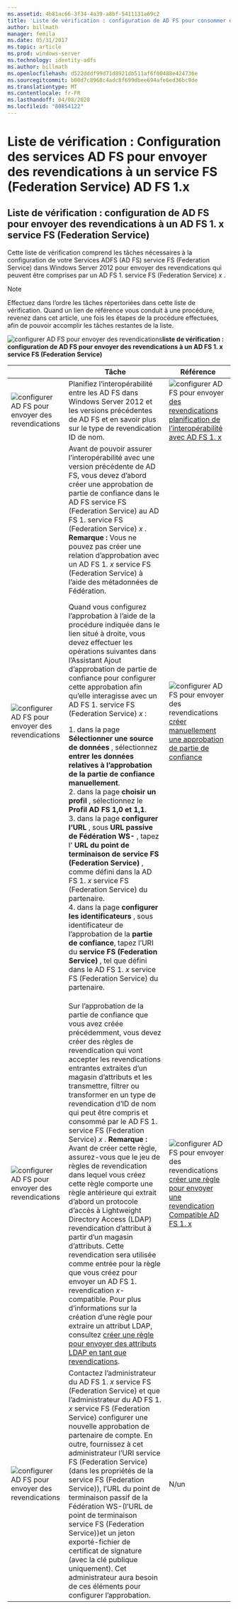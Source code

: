 ```yaml
---
ms.assetid: 4b81ac66-3f34-4a39-a8bf-5411131a69c2
title: 'Liste de vérification : configuration de AD FS pour consommer des revendications de AD FS 1. x'
author: billmath
manager: femila
ms.date: 05/31/2017
ms.topic: article
ms.prod: windows-server
ms.technology: identity-adfs
ms.author: billmath
ms.openlocfilehash: d522dddf99d71d8921db511af6f00488e424736e
ms.sourcegitcommit: b00d7c8968c4adc8f699dbee694afe6ed36bc9de
ms.translationtype: MT
ms.contentlocale: fr-FR
ms.lasthandoff: 04/08/2020
ms.locfileid: "80854122"
---
```

# <a name="checklist-configuring-ad-fs-to-send-claims-to-an-ad-fs-1x-federation-service"></a>Liste de vérification : Configuration des services AD FS pour envoyer des revendications à un service FS (Federation Service) AD FS 1.x

  
## <a name="checklist-configuring-ad-fs-to-send-claims-to-an-adfs1x-federation-service"></a>Liste de vérification : configuration de AD FS pour envoyer des revendications à un AD FS 1. x service FS (Federation Service)  
Cette liste de vérification comprend les tâches nécessaires à la configuration de votre Services ADFS \(AD FS\) service FS (Federation Service) dans Windows Server 2012 pour envoyer des revendications qui peuvent être comprises par un AD FS 1. service FS (Federation Service) *x* .  
  
> [!NOTE]  
> Effectuez dans l’ordre les tâches répertoriées dans cette liste de vérification. Quand un lien de référence vous conduit à une procédure, revenez dans cet article, une fois les étapes de la procédure effectuées, afin de pouvoir accomplir les tâches restantes de la liste.  
  
![configurer AD FS pour envoyer des revendications](media/2b05dce3-938f-4168-9b8f-1f4398cbdb9b.gif)**liste de vérification : configuration de AD FS pour envoyer des revendications à un AD FS 1. x service FS (Federation Service)**  
  
||Tâche|Référence|  
|-|--------|-------------|  
|![configurer AD FS pour envoyer des revendications](media/icon_checkboxo.gif)|Planifiez l’interopérabilité entre les AD FS dans Windows Server 2012 et les versions précédentes de AD FS et en savoir plus sur le type de revendication ID de nom.|![configurer AD FS pour envoyer](media/faa393df-4856-4431-9eda-4f4e5be72a90.gif)[des revendications planification de l’interopérabilité avec AD FS 1. x](https://technet.microsoft.com/library/ff678040.aspx)|  
|![configurer AD FS pour envoyer des revendications](media/icon_checkboxo.gif)|Avant de pouvoir assurer l’interopérabilité avec une version précédente de AD FS, vous devez d’abord créer une approbation de partie de confiance dans le AD FS service FS (Federation Service) au AD FS 1. service FS (Federation Service) *x* . **Remarque :** Vous ne pouvez pas créer une relation d’approbation avec un AD FS 1. *x* service FS (Federation Service) à l’aide des métadonnées de Fédération.<p>Quand vous configurez l’approbation à l’aide de la procédure indiquée dans le lien situé à droite, vous devez effectuer les opérations suivantes dans l’Assistant Ajout d’approbation de partie de confiance pour configurer cette approbation afin qu’elle interagisse avec un AD FS 1. service FS (Federation Service) *x* :<p>1. dans la page **Sélectionner une source de données** , sélectionnez **entrer les données relatives à l’approbation de la partie de confiance manuellement**.<br />2. dans la page **choisir un profil** , sélectionnez le **Profil AD FS 1,0 et 1,1**.<br />3. dans la page **configurer l’URL** , sous **URL passive de Fédération WS\-** , tapez l' **URL du point de terminaison de service FS (Federation Service)** , comme défini dans la AD FS 1. *x* service FS (Federation Service) du partenaire.<br />4. dans la page **configurer les identificateurs** , sous identificateur de l’approbation de la **partie de confiance**, tapez l’URI du **service FS (Federation Service)** , tel que défini dans le AD FS 1. *x* service FS (Federation Service) du partenaire.|![configurer AD FS pour envoyer des revendications](media/faa393df-4856-4431-9eda-4f4e5be72a90.gif)[créer manuellement une approbation de partie de confiance](../../ad-fs/operations/Create-a-Relying-Party-Trust.md)|  
|![configurer AD FS pour envoyer des revendications](media/icon_checkboxo.gif)|Sur l’approbation de la partie de confiance que vous avez créée précédemment, vous devez créer des règles de revendication qui vont accepter les revendications entrantes extraites d’un magasin d’attributs et les transmettre, filtrer ou transformer en un type de revendication d’ID de nom qui peut être compris et consommé par le AD FS 1. service FS (Federation Service) *x* . **Remarque :** Avant de créer cette règle, assurez-vous que le jeu de règles de revendication dans lequel vous créez cette règle comporte une règle antérieure qui extrait d’abord un protocole d’accès à Lightweight Directory Access \(LDAP\) revendication d’attribut à partir d’un magasin d’attributs. Cette revendication sera utilisée comme entrée pour la règle que vous créez pour envoyer un AD FS 1. revendication *x*\-compatible. Pour plus d’informations sur la création d’une règle pour extraire un attribut LDAP, consultez [créer une règle pour envoyer des attributs LDAP en tant que revendications](../../ad-fs/operations/Create-a-Rule-to-Send-LDAP-Attributes-as-Claims.md).|![configurer AD FS pour envoyer des revendications](media/faa393df-4856-4431-9eda-4f4e5be72a90.gif)[créer une règle pour envoyer une revendication Compatible AD FS 1. x](../../ad-fs/operations/Create-a-Rule-to-Send-an-AD-FS-1x-Compatible-Claim.md)|  
|![configurer AD FS pour envoyer des revendications](media/icon_checkboxo.gif)|Contactez l’administrateur du AD FS 1. *x* service FS (Federation Service) et que l’administrateur du AD FS 1. *x* service FS (Federation Service) configurer une nouvelle approbation de partenaire de compte. En outre, fournissez à cet administrateur l’URI service FS (Federation Service) \(dans les propriétés de la service FS (Federation Service)\), l’URL du point de terminaison passif de la Fédération WS\-\(l’URL de point de terminaison service FS (Federation Service)\)et un jeton exporté\-fichier de certificat de signature \(avec la clé publique uniquement\). Cet administrateur aura besoin de ces éléments pour configurer l’approbation.|N\/un|  
  

